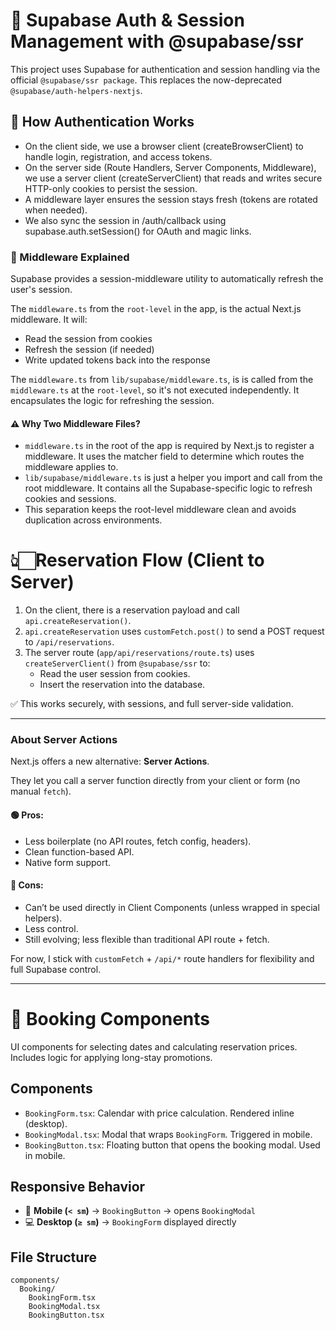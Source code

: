 # 🔐 Supabase Auth & Session Management with @supabase/ssr

This project uses Supabase for authentication and session handling via the official `@supabase/ssr package`. This replaces the now-deprecated `@supabase/auth-helpers-nextjs`.

## 🧠 How Authentication Works

- On the client side, we use a browser client (createBrowserClient) to handle login, registration, and access tokens.
- On the server side (Route Handlers, Server Components, Middleware), we use a server client (createServerClient) that reads and writes secure HTTP-only cookies to persist the session.
- A middleware layer ensures the session stays fresh (tokens are rotated when needed).
- We also sync the session in /auth/callback using supabase.auth.setSession() for OAuth and magic links.

### 🔄 Middleware Explained

Supabase provides a session-middleware utility to automatically refresh the user's session.

The `middleware.ts` from the `root-level` in the app, is the actual Next.js middleware. It will:

- Read the session from cookies
- Refresh the session (if needed)
- Write updated tokens back into the response

The `middleware.ts` from `lib/supabase/middleware.ts`, is is called from the `middleware.ts` at the `root-level`, so it's not executed independently. It encapsulates the logic for refreshing the session.

#### ⚠️ Why Two Middleware Files?

- `middleware.ts` in the root of the app is required by Next.js to register a middleware. It uses the matcher field to determine which routes the middleware applies to.
- `lib/supabase/middleware.ts` is just a helper you import and call from the root middleware. It contains all the Supabase-specific logic to refresh cookies and sessions.
- This separation keeps the root-level middleware clean and avoids duplication across environments.

# 👆🏻Reservation Flow (Client to Server)

1. On the client, there is a reservation payload and call `api.createReservation()`.
2. `api.createReservation` uses `customFetch.post()` to send a POST request to `/api/reservations`.
3. The server route (`app/api/reservations/route.ts`) uses `createServerClient()` from `@supabase/ssr` to:
   - Read the user session from cookies.
   - Insert the reservation into the database.

✅ This works securely, with sessions, and full server-side validation.

---

### About Server Actions

Next.js offers a new alternative: **Server Actions**.

They let you call a server function directly from your client or form (no manual `fetch`).

#### 🟢 Pros:

- Less boilerplate (no API routes, fetch config, headers).
- Clean function-based API.
- Native form support.

#### 🔴 Cons:

- Can’t be used directly in Client Components (unless wrapped in special helpers).
- Less control.
- Still evolving; less flexible than traditional API route + fetch.

For now, I stick with `customFetch` + `/api/*` route handlers for flexibility and full Supabase control.

---

# 🏡 Booking Components

UI components for selecting dates and calculating reservation prices. Includes logic for applying long-stay promotions.

## Components

- `BookingForm.tsx`: Calendar with price calculation. Rendered inline (desktop).
- `BookingModal.tsx`: Modal that wraps `BookingForm`. Triggered in mobile.
- `BookingButton.tsx`: Floating button that opens the booking modal. Used in mobile.

## Responsive Behavior

- 📱 **Mobile (`< sm`)** → `BookingButton` → opens `BookingModal`
- 💻 **Desktop (`≥ sm`)** → `BookingForm` displayed directly

## File Structure

```text
components/
  Booking/
    BookingForm.tsx
    BookingModal.tsx
    BookingButton.tsx
```
